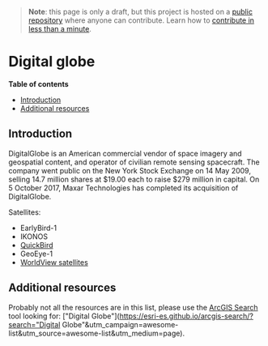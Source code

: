> **Note**: this page is only a draft, but this project is hosted on a [public repository](https://github.com/hhkaos/awesome-arcgis) where anyone can contribute. Learn how to [contribute in less than a minute](https://github.com/hhkaos/awesome-arcgis/blob/master/CONTRIBUTING.md#contributions).

# Digital globe

<!-- START doctoc generated TOC please keep comment here to allow auto update -->
<!-- DON'T EDIT THIS SECTION, INSTEAD RE-RUN doctoc TO UPDATE -->
**Table of contents**

- [Introduction](#introduction)
- [Additional resources](#additional-resources)

<!-- END doctoc generated TOC please keep comment here to allow auto update -->

## Introduction


DigitalGlobe is an American commercial vendor of space imagery and geospatial content, and operator of civilian remote sensing spacecraft. The company went public on the New York Stock Exchange on 14 May 2009, selling 14.7 million shares at $19.00 each to raise $279 million in capital. On 5 October 2017, Maxar Technologies has completed its acquisition of DigitalGlobe.

Satellites:

* EarlyBird-1
* IKONOS
* [QuickBird](./quickbird/README.md)
* GeoEye-1
* [WorldView satellites](./worldview/README.md)

## Additional resources

Probably not all the resources are in this list, please use the [ArcGIS Search](https://esri-es.github.io/arcgis-search/) tool looking for: ["Digital Globe"](https://esri-es.github.io/arcgis-search/?search="Digital Globe"&utm_campaign=awesome-list&utm_source=awesome-list&utm_medium=page).
